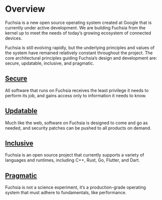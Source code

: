 # Overview

Fuchsia is a new open source operating system created at Google
that is currently under active development.
We are building Fuchsia from the kernel up
to meet the needs of today’s growing ecosystem of connected devices.

Fuchsia is still evolving rapidly,
but the underlying principles and values of the system
have remained relatively constant throughout the project.
The core architectural principles guiding Fuchsia’s design and development are:
secure, updatable, inclusive, and pragmatic.

## [Secure](/docs/concepts/principles/secure.md)

All software that runs on Fuchsia receives the least privilege it needs
to perform its job,
and gains access only to information it needs to know.

## [Updatable](/docs/concepts/principles/updatable.md)

Much like the web,
software on Fuchsia is designed to come and go as needed,
and security patches can be pushed to all products on demand.

## [Inclusive](/docs/concepts/principles/inclusive.md)

Fuchsia is an open source project that currently supports a variety
of languages and runtimes, including C++, Rust, Go, Flutter, and Dart.

## [Pragmatic](/docs/concepts/principles/pragmatic.md)

Fuchsia is not a science experiment,
it’s a production-grade operating system that must adhere to fundamentals,
like performance.
